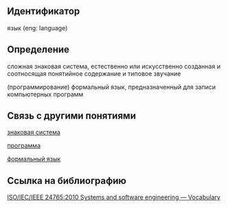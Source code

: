 ## Идентификатор

язык (eng: language)

## Определение

сложная знаковая система, естественно или искусственно созданная и соотносящая понятийное содержание и типовое звучание

(программирование) формальный язык, предназначенный для записи компьютерных программ

## Связь с другими понятиями

[знаковая система](https://github.com/Dememedp/yapis-course/blob/main/concept/Sign_System.md)

[программа](https://github.com/Dememedp/yapis-course/blob/main/concept/Program.md)

[формальный язык](https://github.com/Dememedp/yapis-course/blob/main/concept/Formal_Language.md)

## Ссылка на библиографию

[ISO/IEC/IEEE 24765:2010 Systems and software engineering — Vocabulary](https://github.com/Dememedp/yapis-course/blob/main/bibliography/ISO-Systems-Vocabulary.md)
